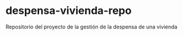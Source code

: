 despensa-vivienda-repo
======================

Repositorio del proyecto de la gestión de la despensa de una vivienda
